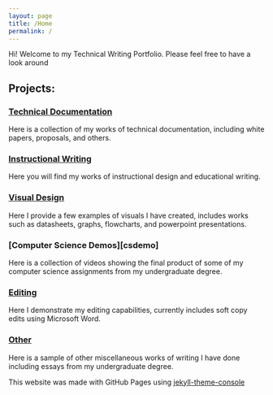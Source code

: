 ```yaml
---
layout: page
title: /Home
permalink: /
---
```


Hi! Welcome to my Technical Writing Portfolio. Please feel free to have a look around

## Projects:<br>

### [Technical Documentation][techdocs]

Here is a collection of my works of technical documentation, including white papers, proposals, and others.

### [Instructional Writing][instructions]

Here you will find my works of instructional design and educational writing.

### [Visual Design][visuals]

Here I provide a few examples of visuals I have created, includes works such as datasheets, graphs, flowcharts, and powerpoint presentations.

### [Computer Science Demos][csdemo]

Here is a collection of videos showing the final product of some of my computer science assignments from my undergraduate degree.

### [Editing]

Here I demonstrate my editing capabilities, currently includes soft copy edits using Microsoft Word.

### [Other]

Here is a sample of other miscellaneous works of writing I have done including essays from my undergraduate degree.
<br>

This website was made with GitHub Pages using [jekyll-theme-console][console]<br>

[console]: https://b2a3e8.github.io/jekyll-theme-console-demo-light/
[techdocs]: https://unifiedtheories.github.io/techdocs
[instructions]: https://unifiedtheories.github.io/instructions
[visuals]: https://unifiedtheories.github.io/visuals
[other]: https://unifiedtheories.github.io/csdemo
[editing]: https://unifiedtheories.github.io/editing
[other]: https://unifiedtheories.github.io/other

